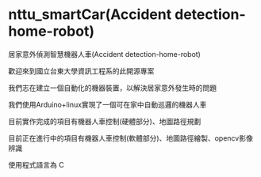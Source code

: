 # nttu_smartCar(Accident detection-home-robot)
居家意外偵測智慧機器人車(Accident detection-home-robot)

歡迎來到國立台東大學資訊工程系的此開源專案

我們志在建立一個自動化的機器裝置，以解決居家意外發生時的問題

我們使用Arduino+linux實現了一個可在家中自動巡邏的機器人車

目前實作完成的項目有機器人車控制(硬體部分)、地圖路徑規劃

目前正在進行中的項目有機器人車控制(軟體部分)、地圖路徑繪製、opencv影像辨識

使用程式語言為 C
